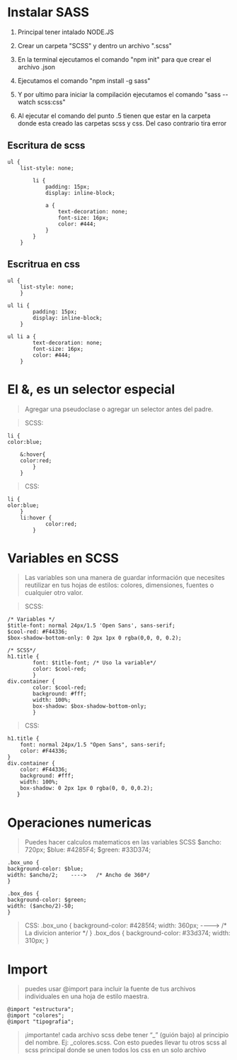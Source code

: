# Instalar SASS

1. Principal tener intalado NODE.JS
2. Crear un carpeta "SCSS" y dentro un archivo ".scss"
3. En la terminal ejecutamos el comando "npm init" para que crear el archivo .json
4. Ejecutamos el comando "npm install -g sass"
5. Y por ultimo para iniciar la compilación ejecutamos el comando "sass --watch scss:css"

6. Al ejecutar el comando del punto .5 tienen que estar en la carpeta donde esta creado las carpetas scss y css. Del caso contrario tira error

## Escritura de scss

    ul {
        list-style: none;
            
            li {
                padding: 15px;
                display: inline-block;
                
                a {
                    text-decoration: none;
                    font-size: 16px;
                    color: #444;
                }
            }
        }

## Escritrua en css

    ul {
        list-style: none;
        }

    ul li {
            padding: 15px;
            display: inline-block;
        }

    ul li a {
            text-decoration: none;
            font-size: 16px;
            color: #444;
        }

# El &, es un selector especial 
>Agregar una pseudoclase o agregar un selector antes del padre.

>SCSS:

    li {
    color:blue;

        &:hover{
        color:red;
            }
        }

>CSS:

    li {
    olor:blue;
        }
        li:hover {
                color:red;
            }

# Variables en SCSS
>Las variables son una manera de guardar información que necesites reutilizar en tus hojas de estilos: colores, dimensiones, fuentes o cualquier otro valor.

>SCSS: 

    /* Variables */
    $title-font: normal 24px/1.5 'Open Sans', sans-serif;
    $cool-red: #F44336;
    $box-shadow-bottom-only: 0 2px 1px 0 rgba(0,0, 0, 0.2);
    
    /* SCSS*/
    h1.title {
            font: $title-font; /* Uso la variable*/
            color: $cool-red;
            }
    div.container {
            color: $cool-red;
            background: #fff;
            width: 100%;
            box-shadow: $box-shadow-bottom-only;
            }

>CSS:

    h1.title {
        font: normal 24px/1.5 "Open Sans", sans-serif;
        color: #F44336;
    }
    div.container {
        color: #F44336;
        background: #fff;
        width: 100%;
        box-shadow: 0 2px 1px 0 rgba(0, 0, 0,0.2);
       }

# Operaciones numericas
>Puedes hacer calculos matematicos en las variables
>SCSS
    $ancho: 720px;
    $blue: #4285F4;
    $green: #33D374;

    .box_uno {
    background-color: $blue;
    width: $ancho/2;    ---->   /* Ancho de 360*/
    }

    .box_dos {
    background-color: $green;
    width: ($ancho/2)-50;
    }

>CSS: 
    .box_uno {
        background-color:
        #4285f4;
        width: 360px;  ----> /* La divicion anterior */
        }
    .box_dos {
        background-color: #33d374;
        width: 310px;
    }

# Import
>puedes usar @import para incluir la fuente de tus archivos individuales en una hoja de estilo maestra.

    @import "estructura";
    @import "colores";
    @import "tipografia";

>¡importante! cada archivo scss debe tener “_” (guión bajo) al principio del nombre. Ej: _colores.scss.
>Con esto puedes llevar tu otros scss al scss principal donde se unen todos los css en un solo archivo